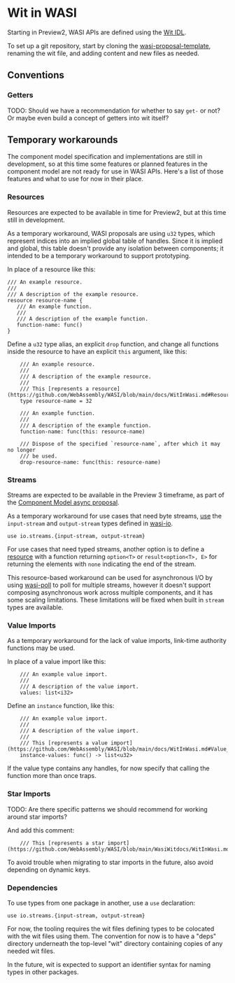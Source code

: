 # Wit in WASI

Starting in Preview2, WASI APIs are defined using the [Wit IDL].

[Wit IDL]: https://github.com/WebAssembly/component-model/blob/main/design/mvp/WIT.md

To set up a git repository, start by cloning the [wasi-proposal-template],
renaming the wit file, and adding content and new files as needed.

[wasi-proposal-template]: https://github.com/WebAssembly/wasi-proposal-template/

## Conventions

### Getters

TODO: Should we have a recommendation for whether to say `get-` or not? Or
maybe even build a concept of getters into wit itself?

## Temporary workarounds

The component model specification and implementations are still in development,
so at this time some features or planned features in the component model are
not ready for use in WASI APIs. Here's a list of those features and what to use
for now in their place.

### Resources

Resources are expected to be available in time for Preview2, but at this time
still in development.

As a temporary workaround, WASI proposals are using `u32` types, which
represent indices into an implied global table of handles. Since it is
implied and global, this table doesn't provide any isolation between
components; it intended to be a temporary workaround to support prototyping.

In place of a resource like this:

```wit
/// An example resource.
///
/// A description of the example resource.
resource resource-name {
   /// An example function.
   ///
   /// A description of the example function.
   function-name: func()
}
```

Define a `u32` type alias, an explicit `drop` function, and change all
functions inside the resource to have an explicit `this` argument, like this:

```wit
    /// An example resource.
    ///
    /// A description of the example resource.
    ///
    /// This [represents a resource](https://github.com/WebAssembly/WASI/blob/main/docs/WitInWasi.md#Resources).
    type resource-name = 32

    /// An example function.
    ///
    /// A description of the example function.
    function-name: func(this: resource-name)

    /// Dispose of the specified `resource-name`, after which it may no longer
    /// be used.
    drop-resource-name: func(this: resource-name)
```

### Streams

Streams are expected to be available in the Preview 3 timeframe, as part of the
[Component Model async proposal].

As a temporary workaround for use cases that need byte streams, [use] the
`input-stream` and `output-stream` types defined in [wasi-io].

```wit
use io.streams.{input-stream, output-stream}
```

For use cases that need typed streams, another option is to define a [resource]
with a function returning `option<T>` or `result<option<T>, E>` for returning
the elements with `none` indicating the end of the stream.

This resource-based workaround can be used for asynchronous I/O by using
[wasi-poll] to poll for multiple streams, however it doesn't support
composing asynchronous work across multiple components, and it has some scaling
limitations. These limitations will be fixed when built in `stream` types are
available.

[Component Model async proposal]: https://docs.google.com/presentation/d/1MNVOZ8hdofO3tI0szg_i-Yoy0N2QPU2C--LzVuoGSlE/edit#slide=id.g1270ef7d5b6_0_662
[use]: #Dependencies
[wasi-io]: https://github.com/WebAssembly/wasi-io
[wasi-poll]: https://github.com/WebAssembly/wasi-poll
[resource]: #Resources

### Value Imports

As a temporary workaround for the lack of value imports, link-time authority
functions may be used.

In place of a value import like this:

```wit
    /// An example value import.
    /// 
    /// A description of the value import.
    values: list<i32>
```

Define an `instance` function, like this:

```
    /// An example value import.
    /// 
    /// A description of the value import.
    /// 
    /// This [represents a value import](https://github.com/WebAssembly/WASI/blob/main/docs/WitInWasi.md#Value_Imports).
    instance-values: func() -> list<u32>
```

If the value type contains any handles, for now specify that calling the
function more than once traps.

### Star Imports

TODO: Are there specific patterns we should recommend for working around star imports?

And add this comment:

```wit
    /// This [represents a star import](https://github.com/WebAssembly/WASI/blob/main/WasiWitdocs/WitInWasi.md#Star_Imports).
```

To avoid trouble when migrating to star imports in the future, also avoid
depending on dynamic keys.

### Dependencies

To use types from one package in another, use a `use` declaration:

```wit
use io.streams.{input-stream, output-stream}
```

For now, the tooling requires the wit files defining types to be colocated with
the wit files using them. The convention for now is to have a "deps" directory
underneath the top-level "wit" directory containing copies of any needed wit
files.

In the future, wit is expected to support an identifier syntax for naming
types in other packages.
